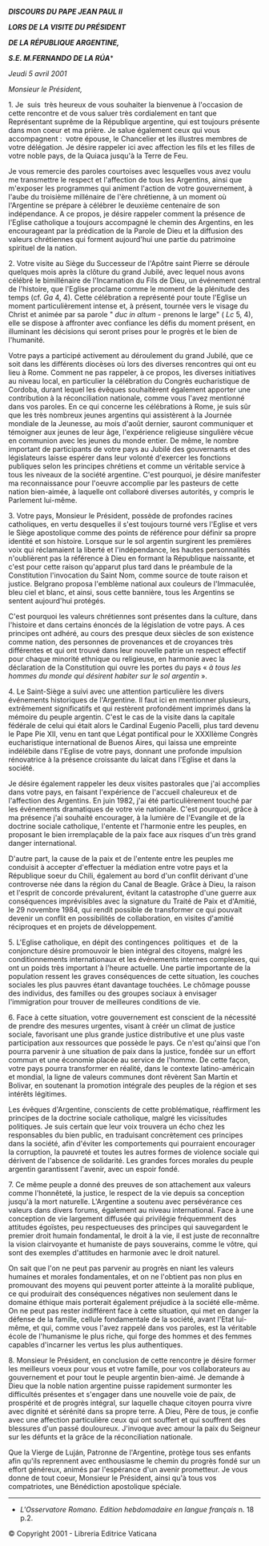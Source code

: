 ***DISCOURS DU PAPE JEAN PAUL II***

***LORS DE LA VISITE DU PRÉSIDENT***

***DE LA RÉPUBLIQUE ARGENTINE,***

***S.E. M.FERNANDO DE LA RÚA****

*Jeudi 5 avril 2001*

*Monsieur le Président,*

1. Je  suis  très heureux de vous souhaiter la bienvenue à l'occasion de cette rencontre et de vous saluer très cordialement en tant que Représentant suprême de la République argentine, qui est toujours présente dans mon coeur et ma prière. Je salue également ceux qui vous accompagnent :  votre épouse, le Chancelier et les illustres membres de votre délégation. Je désire rappeler ici avec affection les fils et les filles de votre noble pays, de la Quiaca jusqu'à la Terre de Feu.

Je vous remercie des paroles courtoises avec lesquelles vous avez voulu me transmettre le respect et l'affection de tous les Argentins, ainsi que m'exposer les programmes qui animent l'action de votre gouvernement, à l'aube du troisième millénaire de l'ère chrétienne, à un moment où l'Argentine se prépare à célébrer le deuxième centenaire de son indépendance. A ce propos, je désire rappeler comment la présence de l'Eglise catholique a toujours accompagné le chemin des Argentins, en les encourageant par la prédication de la Parole de Dieu et la diffusion des valeurs chrétiennes qui forment aujourd'hui une partie du patrimoine spirituel de la nation.

2. Votre visite au Siège du Successeur de l'Apôtre saint Pierre se déroule quelques mois après la clôture du grand Jubilé, avec lequel nous avons célébré le bimillénaire de l'Incarnation du Fils de Dieu, un événement central de l'histoire, que l'Eglise proclame comme le moment de la plénitude des temps (cf. *Ga* 4, 4). Cette célébration a représenté pour toute l'Eglise un moment particulièrement intense et, à présent, tournée vers le visage du Christ et animée par sa parole " *duc in altum* - prenons le large" ( *Lc* 5, 4), elle se dispose à affronter avec confiance les défis du moment présent, en illuminant les décisions qui seront prises pour le progrès et le bien de l'humanité.

Votre pays a participé activement au déroulement du grand Jubilé, que ce soit dans les différents diocèses où lors des diverses rencontres qui ont eu lieu à Rome. Comment ne pas rappeler, à ce propos, les diverses initiatives au niveau local, en particulier la célébration du Congrès eucharistique de Cordoba, durant lequel les évêques souhaitèrent également apporter une contribution à la réconciliation nationale, comme vous l'avez mentionné dans vos paroles. En ce qui concerne les célébrations à Rome, je suis sûr que les très nombreux jeunes argentins qui assistèrent à la Journée mondiale de la Jeunesse, au mois d'août dernier, sauront communiquer et témoigner aux jeunes de leur âge, l'expérience religieuse singulière vécue en communion avec les jeunes du monde entier. De même, le nombre important de participants de votre pays au Jubilé des gouvernants et des législateurs laisse espérer dans leur volonté d'exercer les fonctions publiques selon les principes chrétiens et comme un véritable service à tous les niveaux de la société argentine. C'est pourquoi, je désire manifester ma reconnaissance pour l'oeuvre accomplie par les pasteurs de cette nation bien-aimée, à laquelle ont collaboré diverses autorités, y compris le Parlement lui-même.

3. Votre pays, Monsieur le Président, possède de profondes racines catholiques, en vertu desquelles il s'est toujours tourné vers l'Eglise et vers le Siège apostolique comme des points de référence pour définir sa propre identité et son histoire. Lorsque sur le sol argentin surgirent les premières voix qui réclamaient la liberté et l'indépendance, les hautes personnalités n'oublièrent pas la référence à Dieu en formant la République naissante, et c'est pour cette raison qu'apparut plus tard dans le préambule de la Constitution l'invocation du Saint Nom, comme source de toute raison et justice. Belgrano proposa l'emblème national aux couleurs de l'Immaculée, bleu ciel et blanc, et ainsi, sous cette bannière, tous les Argentins se sentent aujourd'hui protégés.

C'est pourquoi les valeurs chrétiennes sont présentes dans la culture, dans l'histoire et dans certains énoncés de la législation de votre pays. A ces principes ont adhéré, au cours des presque deux siècles de son existence comme nation, des personnes de provenances et de croyances très différentes et qui ont trouvé dans leur nouvelle patrie un respect effectif pour chaque minorité ethnique ou religieuse, en harmonie avec la déclaration de la Constitution qui ouvre les portes du pays « *à tous les hommes du monde qui désirent habiter sur le sol argentin* ».

4. Le Saint-Siège a suivi avec une attention particulière les divers événements historiques de l'Argentine. Il faut ici en mentionner plusieurs, extrêmement significatifs et qui restèrent profondément imprimés dans la mémoire du peuple argentin. C'est le cas de la visite dans la capitale fédérale de celui qui était alors le Cardinal Eugenio Pacelli, plus tard devenu le Pape Pie XII, venu en tant que Légat pontifical pour le XXXIIème Congrès eucharistique international de Buenos Aires, qui laissa une empreinte indélébile dans l'Eglise de votre pays, donnant une profonde impulsion rénovatrice à la présence croissante du laïcat dans l'Eglise et dans la société.

Je désire également rappeler les deux visites pastorales que j'ai accomplies dans votre pays, en faisant l'expérience de l'accueil chaleureux et de l'affection des Argentins. En juin 1982, j'ai été particulièrement touché par les événements dramatiques de votre vie nationale. C'est pourquoi, grâce à ma présence j'ai souhaité encourager, à la lumière de l'Evangile et de la doctrine sociale catholique, l'entente et l'harmonie entre les peuples, en proposant le bien irremplaçable de la paix face aux risques d'un très grand danger international.

D'autre part, la cause de la paix et de l'entente entre les peuples me conduisit à accepter d'effectuer la médiation entre votre pays et la République soeur du Chili, également au bord d'un conflit dérivant d'une controverse née dans la région du Canal de Beagle. Grâce à Dieu, la raison et l'esprit de concorde prévalurent, évitant la catastrophe d'une guerre aux conséquences imprévisibles avec la signature du Traité de Paix et d'Amitié, le 29 novembre 1984, qui rendit possible de transformer ce qui pouvait devenir un conflit en possibilités de collaboration, en visites d'amitié réciproques et en projets de développement.

5. L'Eglise catholique, en dépit des contingences  politiques  et  de  la  conjoncture désire promouvoir le bien intégral des citoyens, malgré les conditionnements internationaux et les événements internes complexes, qui ont un poids très important à l'heure actuelle. Une partie importante de la population ressent les graves conséquences de cette situation, les couches sociales les plus pauvres étant davantage touchées. Le chômage pousse des individus, des familles ou des groupes sociaux à envisager l'immigration pour trouver de meilleures conditions de vie.

6. Face à cette situation, votre gouvernement est conscient de la nécessité de prendre des mesures urgentes, visant à créér un climat de justice sociale, favorisant une plus grande justice distributive et une plus vaste participation aux ressources que possède le pays. Ce n'est qu'ainsi que l'on pourra parvenir à une situation de paix dans la justice, fondée sur un effort commun et une économie placée au service de l'homme. De cette façon, votre pays pourra transformer en réalité, dans le contexte latino-américain et mondial, la ligne de valeurs communes dont rêvèrent San Martín et Bolivar, en soutenant la promotion intégrale des peuples de la région et ses intérêts légitimes.

Les évêques d'Argentine, conscients de cette problématique, réaffirment les principes de la doctrine sociale catholique, malgré les vicissitudes politiques. Je suis certain que leur voix trouvera un écho chez les responsables du bien public, en traduisant concrètement ces principes dans la société, afin d'éviter les comportements qui pourraient encourager la corruption, la pauvreté et toutes les autres formes de violence sociale qui dérivent de l'absence de solidarité. Les grandes forces morales du peuple argentin garantissent l'avenir, avec un espoir fondé.

7. Ce même peuple a donné des preuves de son attachement aux valeurs comme l'honnêteté, la justice, le respect de la vie depuis sa conception jusqu'à la mort naturelle. L'Argentine a soutenu avec persévérance ces valeurs dans divers forums, également au niveau international. Face à une conception de vie largement diffusée qui privilégie fréquemment des attitudes égoïstes, peu respectueuses des principes qui sauvegardent le premier droit humain fondamental, le droit à la vie, il est juste de reconnaître la vision clairvoyante et humaniste de pays souverains, comme le vôtre, qui sont des exemples d'attitudes en harmonie avec le droit naturel.

On sait que l'on ne peut pas parvenir au progrès en niant les valeurs humaines et morales fondamentales, et on ne l'obtient pas non plus en promouvant des moyens qui peuvent porter atteinte à la moralité publique, ce qui produirait des conséquences négatives non seulement dans le domaine éthique mais porterait également préjudice à la société elle-même. On ne peut pas rester indifférent face à cette situation, qui met en danger la défense de la famille, cellule fondamentale de la société, avant l'Etat lui-même, et qui, comme vous l'avez rappelé dans vos paroles, est la véritable école de l'humanisme le plus riche, qui forge des hommes et des femmes capables d'incarner les vertus les plus authentiques.

8. Monsieur le Président, en conclusion de cette rencontre je désire former les meilleurs voeux pour vous et votre famille, pour vos collaborateurs au gouvernement et pour tout le peuple argentin bien-aimé. Je demande à Dieu que la noble nation argentine puisse rapidement surmonter les difficultés présentes et s'engager dans une nouvelle voie de paix, de prospérité et de progrès intégral, sur laquelle chaque citoyen pourra vivre avec dignité et sérénité dans sa propre terre. A Dieu, Père de tous, je confie avec une affection particulière ceux qui ont souffert et qui souffrent des blessures d'un passé douloureux. J'invoque avec amour la paix du Seigneur sur les défunts et la grâce de la réconciliation nationale.

Que la Vierge de Luján, Patronne de l'Argentine, protège tous ses enfants afin qu'ils reprennent avec enthousiasme le chemin du progrès fondé sur un effort généreux, animés par l'espérance d'un avenir prometteur. Je vous donne de tout coeur, Monsieur le Président, ainsi qu'à tous vos compatriotes, une Bénédiction apostolique spéciale.

* * *

* *L'Osservatore Romano. Edition hebdomadaire en langue français* n. 18 p.2.

© Copyright 2001 - Libreria Editrice Vaticana